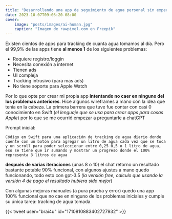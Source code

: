 ```yaml
---
title: "Desarrollando una app de seguimiento de agua personal sin experiencia en Swift, utilizando ChatGPT"
date: 2023-10-07T09:03:20-08:00
cover:
    image: "posts/images/ai-human.jpg"
    caption: "Imagen de rawpixel.com en Freepik"
---
```


Existen cientos de apps para tracking de cuanta agua tomamos al día. Pero el 99,9% de las apps tiene **al menos 1** de los siguientes problemas:

- Requiere registro/loggin
- Necesita conexión a internet
- Tienen ads
- UI compleja
- Tracking intrusivo (para mas ads)
- No tiene soporte para Apple Watch

Por lo que opte por crear mi propia app **intentando no caer en ninguno del los problemas anteriores**. Hice algunos wireframes a mano con la idea que tenia en la cabeza.
La primera barrera que tuve fue contar con casi 0 conocimiento en Swift (*el lenguaje que se usa para crear apps para cosas Apple*) por lo que se me ocurrió empezar a preguntarle a chatGPT

Prompt inicial:

`Código en Swift para una aplicación de tracking de agua diario donde cuente con un botón para agregar un litro de agua cada vez que se toca y un scroll para poder seleccionar entre 0,25 0,5 o 1 litro de agua, eso se tiene que ir sumando y mostrar un progreso donde el 100% representa 3 litros de agua`

**después de varias iteraciones** (unas 8 o 10) el chat retorno un resultado bastante potable 90% funcional, con algunos ajustes a mano quedo funcionando, todo esto con gpt-3.5 (*la versión free, calculo que usando la versión 4 de pago el resultado hubiera sido mejor*)

Con algunas mejoras manuales (a pura prueba y error) quedo una app 100% funcional que no cae en ninguno de los problemas iniciales y cumple su única tarea: tracking de agua tomada.

{{< tweet user="brai4u" id="1710810883402727932" >}}